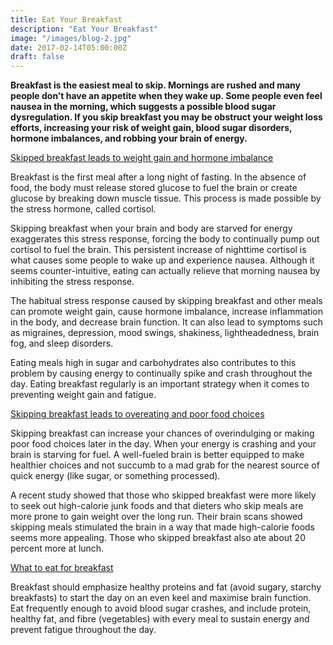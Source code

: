```yaml
---
title: Eat Your Breakfast
description: "Eat Your Breakfast"
image: "/images/blog-2.jpg"
date: 2017-02-14T05:00:00Z
draft: false
---
```


**Breakfast is the easiest meal to skip. Mornings are rushed and many people don’t have an appetite when they wake up. Some people even feel nausea in the morning, which suggests a possible blood sugar dysregulation. If you skip breakfast you may be obstruct your weight loss efforts, increasing your risk of weight gain, blood sugar disorders, hormone imbalances, and robbing your brain of energy.**

<ins>Skipped breakfast leads to weight gain and hormone imbalance</ins>

Breakfast is the first meal after a long night of fasting. In the absence of food, the body must release stored glucose to fuel the brain or create glucose by breaking down muscle tissue. This process is made possible by the stress hormone, called cortisol.

Skipping breakfast when your brain and body are starved for energy exaggerates this stress response, forcing the body to continually pump out cortisol to fuel the brain. This persistent increase of nighttime cortisol is what causes some people to wake up and experience nausea. Although it seems counter-intuitive, eating can actually relieve that morning nausea by inhibiting the stress response.

The habitual stress response caused by skipping breakfast and other meals can promote weight gain, cause hormone imbalance, increase inflammation in the body, and decrease brain function. It can also lead to symptoms such as migraines, depression, mood swings, shakiness, lightheadedness, brain fog, and sleep disorders.

Eating meals high in sugar and carbohydrates also contributes to this problem by causing energy to continually spike and crash throughout the day. Eating breakfast regularly is an important strategy when it comes to preventing weight gain and fatigue.

<ins>Skipping breakfast leads to overeating and poor food choices</ins>


Skipping breakfast can increase your chances of overindulging or making poor food choices later in the day. When your energy is crashing and your brain is starving for fuel. A well-fueled brain is better equipped to make healthier choices and not succumb to a mad grab for the nearest source of quick energy (like sugar, or something processed).

A recent study showed that those who skipped breakfast were more likely to seek out high-calorie junk foods and that dieters who skip meals are more prone to gain weight over the long run. Their brain scans showed skipping meals stimulated the brain in a way that made high-calorie foods seems more appealing. Those who skipped breakfast also ate about 20 percent more at lunch.

<ins>What to eat for breakfast</ins>

Breakfast should emphasize healthy proteins and fat (avoid sugary, starchy breakfasts) to start the day on an even keel and maximise brain function. Eat frequently enough to avoid blood sugar crashes, and include protein, healthy fat, and fibre (vegetables) with every meal to sustain energy and prevent fatigue throughout the day.
